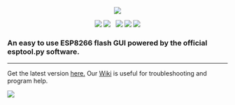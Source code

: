 <p align="center">
  <img src="https://raw.githubusercontent.com/realmrvodka/n2d/master/github/n2d.png"/>
</p>
<p align="center">
  <img src="https://img.shields.io/badge/development-bugfix-1E90FF"/>
  <img src="https://img.shields.io/badge/build_-passing-1DFEC9"/>
  &nbsp;
  <img src="https://img.shields.io/static/v1?label=realmrvodka&message=n2d&color=blue&logo=github" href="https://github.com/realmrvodka/n2d"/>
  <img src="https://img.shields.io/github/stars/realmrvodka/n2d?style=socialb" href="https://github.com/realmrvodka/n2d"/>
  <img src="https://img.shields.io/github/forks/realmrvodka/n2d?style=social" href="https://github.com/realmrvodka/n2d"/>
</p>
<h3> 
  An easy to use ESP8266 flash GUI powered by the official esptool.py software. 
</h3>
<hr>
<p>
  Get the latest version <a href="https://github.com/realmrvodka/n2d/releases">here.</a>
  Our <a href="https://github.com/realmrvodka/n2d/wiki">Wiki</a> is useful for troubleshooting and program help.
</p>
<img src="https://raw.githubusercontent.com/realmrvodka/n2d/master/github/n2d-main.png"/>


